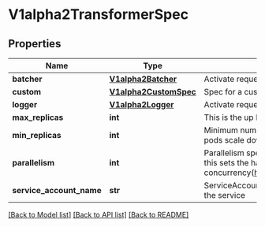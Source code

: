 # V1alpha2TransformerSpec

## Properties
Name | Type | Description | Notes
------------ | ------------- | ------------- | -------------
**batcher** | [**V1alpha2Batcher**](V1alpha2Batcher.md) | Activate request batching | [optional] 
**custom** | [**V1alpha2CustomSpec**](V1alpha2CustomSpec.md) | Spec for a custom transformer | [optional] 
**logger** | [**V1alpha2Logger**](V1alpha2Logger.md) | Activate request/response logging | [optional] 
**max_replicas** | **int** | This is the up bound for autoscaler to scale to | [optional] 
**min_replicas** | **int** | Minimum number of replicas which defaults to 1, when minReplicas &#x3D; 0 pods scale down to 0 in case of no traffic | [optional] 
**parallelism** | **int** | Parallelism specifies how many requests can be processed concurrently, this sets the hard limit of the container concurrency(https://knative.dev/docs/serving/autoscaling/concurrency). | [optional] 
**service_account_name** | **str** | ServiceAccountName is the name of the ServiceAccount to use to run the service | [optional] 

[[Back to Model list]](../README.md#documentation-for-models) [[Back to API list]](../README.md#documentation-for-api-endpoints) [[Back to README]](../README.md)


